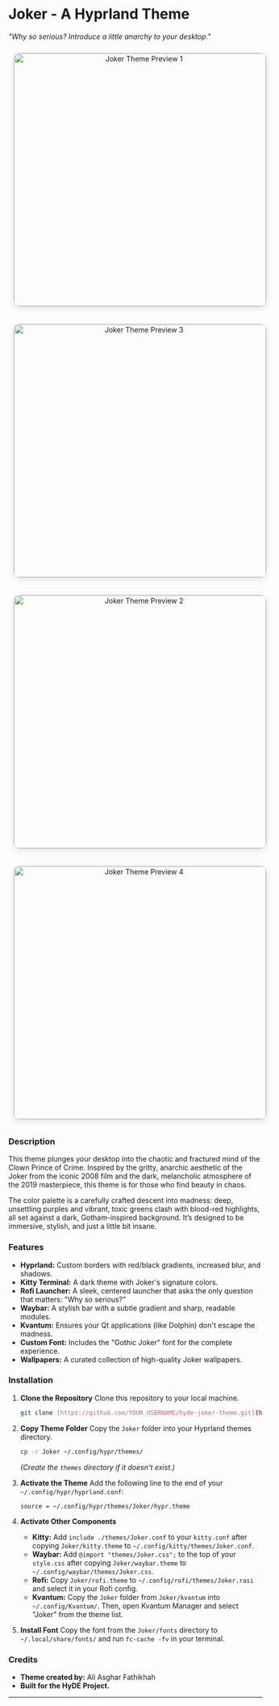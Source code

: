 # Joker - A Hyprland Theme

*"Why so serious? Introduce a little anarchy to your desktop."*

<p align="center">
  <img src="https://github.com/user-attachments/assets/d0d42213-e02b-4caf-a4fa-5218c1570cdd"
       alt="Joker Theme Preview 1"
       style="border-radius: 12px; border: 1px solid #ccc; width: 500px; margin: 10px; box-shadow: 0 4px 14px rgba(0,0,0,0.1);" />
</p>

<p align="center">
  <img src="https://github.com/user-attachments/assets/2dc56281-ea9c-4382-ac04-1a122607191d"
       alt="Joker Theme Preview 3"
       style="border-radius: 12px; border: 1px solid #ccc; width: 500px; margin: 10px; box-shadow: 0 4px 14px rgba(0,0,0,0.1);" />
</p>

<p align="center">
  <img src="https://github.com/user-attachments/assets/117a0a73-5bb2-4336-87dd-a3568ce653db"
       alt="Joker Theme Preview 2"
       style="border-radius: 12px; border: 1px solid #ccc; width: 500px; margin: 10px; box-shadow: 0 4px 14px rgba(0,0,0,0.1);" />
</p>


<p align="center">
  <img src="https://github.com/user-attachments/assets/ac3efc63-a998-47e1-86a9-26639caa34c5"
       alt="Joker Theme Preview 4"
       style="border-radius: 12px; border: 1px solid #ccc; width: 500px; margin: 10px; box-shadow: 0 4px 14px rgba(0,0,0,0.1);" />
</p>


### Description

This theme plunges your desktop into the chaotic and fractured mind of the Clown Prince of Crime. Inspired by the gritty, anarchic aesthetic of the Joker from the iconic 2008 film and the dark, melancholic atmosphere of the 2019 masterpiece, this theme is for those who find beauty in chaos.

The color palette is a carefully crafted descent into madness: deep, unsettling purples and vibrant, toxic greens clash with blood-red highlights, all set against a dark, Gotham-inspired background. It’s designed to be immersive, stylish, and just a little bit insane.

### Features

-   **Hyprland:** Custom borders with red/black gradients, increased blur, and shadows.
-   **Kitty Terminal:** A dark theme with Joker's signature colors.
-   **Rofi Launcher:** A sleek, centered launcher that asks the only question that matters: "Why so serious?"
-   **Waybar:** A stylish bar with a subtle gradient and sharp, readable modules.
-   **Kvantum:** Ensures your Qt applications (like Dolphin) don't escape the madness.
-   **Custom Font:** Includes the "Gothic Joker" font for the complete experience.
-   **Wallpapers:** A curated collection of high-quality Joker wallpapers.

### Installation

1.  **Clone the Repository**
    Clone this repository to your local machine.
    ```bash
    git clone [https://github.com/YOUR_USERNAME/hyde-joker-theme.git](https://github.com/YOUR_USERNAME/hyde-joker-theme.git)
    ```

2.  **Copy Theme Folder**
    Copy the `Joker` folder into your Hyprland themes directory.
    ```bash
    cp -r Joker ~/.config/hypr/themes/
    ```
    *(Create the `themes` directory if it doesn't exist.)*

3.  **Activate the Theme**
    Add the following line to the end of your `~/.config/hypr/hyprland.conf`:
    ```
    source = ~/.config/hypr/themes/Joker/hypr.theme
    ```

4.  **Activate Other Components**
    -   **Kitty:** Add `include ./themes/Joker.conf` to your `kitty.conf` after copying `Joker/kitty.theme` to `~/.config/kitty/themes/Joker.conf`.
    -   **Waybar:** Add `@import "themes/Joker.css";` to the top of your `style.css` after copying `Joker/waybar.theme` to `~/.config/waybar/themes/Joker.css`.
    -   **Rofi:** Copy `Joker/rofi.theme` to `~/.config/rofi/themes/Joker.rasi` and select it in your Rofi config.
    -   **Kvantum:** Copy the `Joker` folder from `Joker/kvantum` into `~/.config/Kvantum/`. Then, open Kvantum Manager and select "Joker" from the theme list.

5.  **Install Font**
    Copy the font from the `Joker/fonts` directory to `~/.local/share/fonts/` and run `fc-cache -fv` in your terminal.

### Credits

-   **Theme created by:** Ali Asghar Fathikhah
-   **Built for the HyDE Project.**

---
